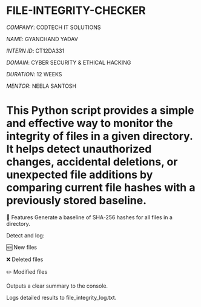 # FILE-INTEGRITY-CHECKER

*COMPANY*: CODTECH IT SOLUTIONS

*NAME*: GYANCHAND YADAV

*INTERN ID*: CT12DA331

*DOMAIN*:  CYBER SECURITY & ETHICAL HACKING

*DURATION*: 12 WEEKS

*MENTOR*: NEELA SANTOSH

# This Python script provides a simple and effective way to monitor the integrity of files in a given directory. It helps detect unauthorized changes, accidental deletions, or unexpected file additions by comparing current file hashes with a previously stored baseline.

📌 Features
Generate a baseline of SHA-256 hashes for all files in a directory.

Detect and log:

🆕 New files

❌ Deleted files

✏️ Modified files

Outputs a clear summary to the console.

Logs detailed results to file_integrity_log.txt.
